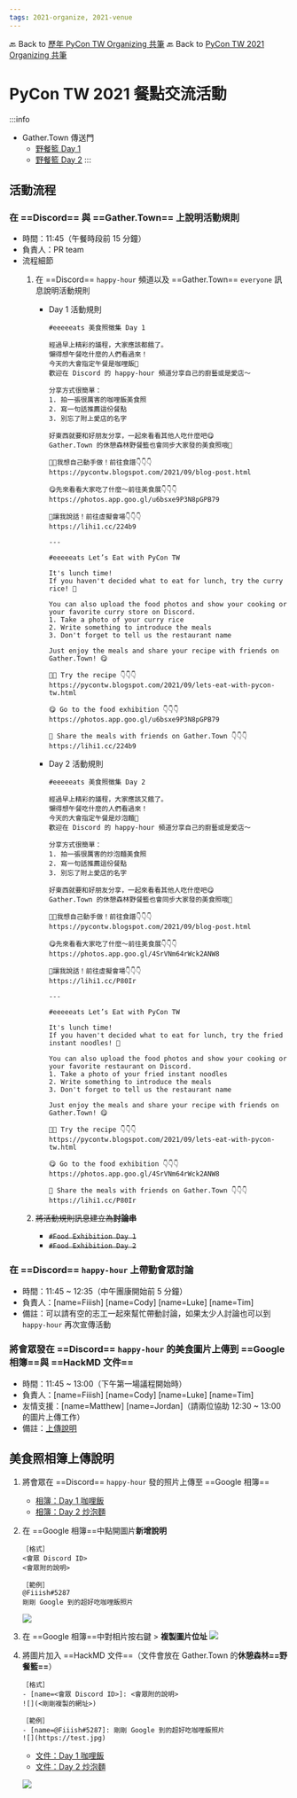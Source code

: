 ```yaml
---
tags: 2021-organize, 2021-venue
---
```


🔙 Back to [歷年 PyCon TW Organizing 共筆](/ryPr7SFyP/%2FHM5mHCFKQCu7-W5ea8ITcw%3Fview)
🔙 Back to [PyCon TW 2021 Organizing 共筆](/Wb9vQrfJQk-5tPoPR23hwA)

# PyCon TW 2021 餐點交流活動

:::info
- Gather.Town 傳送門
    - [野餐籃 Day 1](https://lihi1.cc/224b9)
    - [野餐籃 Day 2](https://lihi1.cc/P80Ir)
:::

## 活動流程

### 在 ==Discord== 與 ==Gather.Town== 上說明活動規則

- 時間：11:45（午餐時段前 15 分鐘）
- 負責人：PR team
- 流程細節
    1. 在 ==Discord== `happy-hour` 頻道以及 ==Gather.Town== `everyone` 訊息說明活動規則
        - Day 1 活動規則
            ```!
            #eeeeeats 美食照徵集 Day 1

            經過早上精彩的議程，大家應該都餓了。
            懶得想午餐吃什麼的人們看過來！
            今天的大會指定午餐是咖哩飯🍛
            歡迎在 Discord 的 happy-hour 頻道分享自己的廚藝或是愛店～

            分享方式很簡單：
            1. 拍一張很厲害的咖哩飯美食照
            2. 寫一句話推薦這份餐點
            3. 別忘了附上愛店的名字

            好東西就要和好朋友分享，一起來看看其他人吃什麼吧😋
            Gather.Town 的休憩森林野餐籃也會同步大家發的美食照哦💖

            👨‍🍳我想自己動手做！前往食譜👇👇👇
            https://pycontw.blogspot.com/2021/09/blog-post.html

            😋先來看看大家吃了什麼～前往美食展👇👇👇
            https://photos.app.goo.gl/u6bsxe9P3N8pGPB79

            🤝讓我說話！前往虛擬會場👇👇👇
            https://lihi1.cc/224b9

            ---

            #eeeeeats Let’s Eat with PyCon TW

            It's lunch time!
            If you haven't decided what to eat for lunch, try the curry rice! 🍛

            You can also upload the food photos and show your cooking or your favorite curry store on Discord.
            1. Take a photo of your curry rice
            2. Write something to introduce the meals
            3. Don't forget to tell us the restaurant name

            Just enjoy the meals and share your recipe with friends on Gather.Town! 😋

            👨‍🍳 Try the recipe 👇👇👇
            https://pycontw.blogspot.com/2021/09/lets-eat-with-pycon-tw.html

            😋 Go to the food exhibition 👇👇👇
            https://photos.app.goo.gl/u6bsxe9P3N8pGPB79

            🤝 Share the meals with friends on Gather.Town 👇👇👇
            https://lihi1.cc/224b9
            ```

        - Day 2 活動規則
            ```!
            #eeeeeats 美食照徵集 Day 2

            經過早上精彩的議程，大家應該又餓了。
            懶得想午餐吃什麼的人們看過來！
            今天的大會指定午餐是炒泡麵🍝
            歡迎在 Discord 的 happy-hour 頻道分享自己的廚藝或是愛店～

            分享方式很簡單：
            1. 拍一張很厲害的炒泡麵美食照
            2. 寫一句話推薦這份餐點
            3. 別忘了附上愛店的名字

            好東西就要和好朋友分享，一起來看看其他人吃什麼吧😋
            Gather.Town 的休憩森林野餐籃也會同步大家發的美食照哦💖

            👨‍🍳我想自己動手做！前往食譜👇👇👇
            https://pycontw.blogspot.com/2021/09/blog-post.html

            😋先來看看大家吃了什麼～前往美食展👇👇👇
            https://photos.app.goo.gl/4SrVNm64rWck2ANW8

            🤝讓我說話！前往虛擬會場👇👇👇
            https://lihi1.cc/P80Ir

            ---

            #eeeeeats Let’s Eat with PyCon TW

            It's lunch time!
            If you haven't decided what to eat for lunch, try the fried instant noodles! 🍝

            You can also upload the food photos and show your cooking or your favorite restaurant on Discord.
            1. Take a photo of your fried instant noodles
            2. Write something to introduce the meals
            3. Don't forget to tell us the restaurant name

            Just enjoy the meals and share your recipe with friends on Gather.Town! 😋

            👨‍🍳 Try the recipe 👇👇👇
            https://pycontw.blogspot.com/2021/09/lets-eat-with-pycon-tw.html

            😋 Go to the food exhibition 👇👇👇
            https://photos.app.goo.gl/4SrVNm64rWck2ANW8

            🤝 Share the meals with friends on Gather.Town 👇👇👇
            https://lihi1.cc/P80Ir
            ```

    2. ~~將活動規則訊息建立為**討論串**~~
        - ~~`#Food Exhibition Day 1`~~
        - ~~`#Food Exhibition Day 2`~~

### 在 ==Discord== `happy-hour` 上帶動會眾討論

- 時間：11:45 ~ 12:35（中午團康開始前 5 分鐘）
- 負責人：[name=Fiiish] [name=Cody] [name=Luke] [name=Tim]
- 備註：可以請有空的志工一起來幫忙帶動討論，如果太少人討論也可以到 `happy-hour` 再次宣傳活動

### 將會眾發在 ==Discord== `happy-hour` 的美食圖片上傳到 ==Google 相簿==與 ==HackMD 文件==

- 時間：11:45 ~ 13:00（下午第一場議程開始時）
- 負責人：[name=Fiiish] [name=Cody] [name=Luke] [name=Tim]
- 友情支援：[name=Matthew] [name=Jordan]（請兩位協助 12:30 ~ 13:00 的圖片上傳工作）
- 備註：[上傳說明](/N_Sk3swkQ028ly-O1vuQDQ#美食照相簿上傳說明)

## 美食照相簿上傳說明

1. 將會眾在 ==Discord== `happy-hour` 發的照片上傳至 ==Google 相簿==
    - [相簿：Day 1 咖哩飯](https://photos.app.goo.gl/u6bsxe9P3N8pGPB79)
    - [相簿：Day 2 炒泡麵](https://photos.app.goo.gl/4SrVNm64rWck2ANW8)
2. 在 ==Google 相簿==中點開圖片**新增說明**
    ```!
    ［格式］
    <會眾 Discord ID>
    <會眾附的說明>
    ```

    ```!
    ［範例］
    @Fiiish#5287
    剛剛 Google 到的超好吃咖哩飯照片 
    ```
    ![](https://i.imgur.com/TB8f3c5.png)

3. 在 ==Google 相簿==中對相片按右鍵 > **複製圖片位址**
    ![](https://i.imgur.com/n36ndKU.png)

4. 將圖片加入 ==HackMD 文件==（文件會放在 Gather.Town 的**休憩森林==野餐籃==**）
    ```!
    ［格式］
    - [name=<會眾 Discord ID>]: <會眾附的說明>
    ![](<剛剛複製的網址>)
    ```

    ```!
    ［範例］
    - [name=@Fiiish#5287]: 剛剛 Google 到的超好吃咖哩飯照片
    ![](https://test.jpg)   
    ```

    - [文件：Day 1 咖哩飯](/-qTuWjB5QuKw8830K-SlWg)
    - [文件：Day 2 炒泡麵](/OVk1420UQ92x32P-9ZEJow)
    
    ![](https://i.imgur.com/G7ubpq1.jpg)
